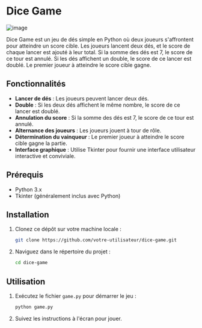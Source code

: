 # Dice Game
![image](https://github.com/mouad-sellak/dices-game-python/assets/75551008/cfe06bbe-2dcf-448d-8465-12f669fa029c)

Dice Game est un jeu de dés simple en Python où deux joueurs s'affrontent pour atteindre un score cible. Les joueurs lancent deux dés, et le score de chaque lancer est ajouté à leur total. Si la somme des dés est 7, le score de ce tour est annulé. Si les dés affichent un double, le score de ce lancer est doublé. Le premier joueur à atteindre le score cible gagne.

## Fonctionnalités

- **Lancer de dés** : Les joueurs peuvent lancer deux dés.
- **Double** : Si les deux dés affichent le même nombre, le score de ce lancer est doublé.
- **Annulation du score** : Si la somme des dés est 7, le score de ce tour est annulé.
- **Alternance des joueurs** : Les joueurs jouent à tour de rôle.
- **Détermination du vainqueur** : Le premier joueur à atteindre le score cible gagne la partie.
- **Interface graphique** : Utilise Tkinter pour fournir une interface utilisateur interactive et conviviale.

## Prérequis

- Python 3.x
- Tkinter (généralement inclus avec Python)

## Installation

1. Clonez ce dépôt sur votre machine locale :
    ```sh
    git clone https://github.com/votre-utilisateur/dice-game.git
    ```

2. Naviguez dans le répertoire du projet :
    ```sh
    cd dice-game
    ```

## Utilisation

1. Exécutez le fichier `game.py` pour démarrer le jeu :
    ```sh
    python game.py
    ```

2. Suivez les instructions à l'écran pour jouer.